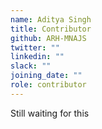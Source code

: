 ```yaml
---
name: Aditya Singh
title: Contributor
github: ARH-MNAJS
twitter: ""
linkedin: ""
slack: ""
joining_date: ""
role: contributor
---
```


Still waiting for this
